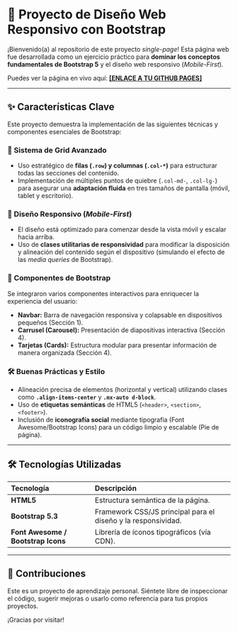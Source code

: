 # 🚀 Proyecto de Diseño Web Responsivo con Bootstrap

¡Bienvenido(a) al repositorio de este proyecto *single-page*! 
Esta página web fue desarrollada como un ejercicio práctico para **dominar los conceptos fundamentales de Bootstrap 5** y el diseño web responsivo (*Mobile-First*).

Puedes ver la página en vivo aquí: **[\[ENLACE A TU GITHUB PAGES\]](https://dmontero94.github.io/proyecto-bootstrap-responsivo/)** 

---

## ✨ Características Clave

Este proyecto demuestra la implementación de las siguientes técnicas y componentes esenciales de Bootstrap:

### 📐 Sistema de Grid Avanzado
* Uso estratégico de **filas (`.row`) y columnas (`.col-*`)** para estructurar todas las secciones del contenido.
* Implementación de múltiples puntos de quiebre (`.col-md-`, `.col-lg-`) para asegurar una **adaptación fluida** en tres tamaños de pantalla (móvil, tablet y escritorio).

### 📱 Diseño Responsivo (*Mobile-First*)
* El diseño está optimizado para comenzar desde la vista móvil y escalar hacia arriba.
* Uso de **clases utilitarias de responsividad** para modificar la disposición y alineación del contenido según el dispositivo (simulando el efecto de las *media queries* de Bootstrap).

### 🧩 Componentes de Bootstrap
Se integraron varios componentes interactivos para enriquecer la experiencia del usuario:
* **Navbar:** Barra de navegación responsiva y colapsable en dispositivos pequeños (Sección 1).
* **Carrusel (Carousel):** Presentación de diapositivas interactiva (Sección 4).
* **Tarjetas (Cards):** Estructura modular para presentar información de manera organizada (Sección 4).

### 🛠️ Buenas Prácticas y Estilo
* Alineación precisa de elementos (horizontal y vertical) utilizando clases como **`.align-items-center`** y **`.mx-auto d-block`**.
* Uso de **etiquetas semánticas** de HTML5 (`<header>`, `<section>`, `<footer>`).
* Inclusión de **iconografía social** mediante tipografía (Font Awesome/Bootstrap Icons) para un código limpio y escalable (Pie de página).

---

## 🛠️ Tecnologías Utilizadas

| Tecnología | Descripción |
| :--- | :--- |
| **HTML5** | Estructura semántica de la página. |
| **Bootstrap 5.3** | Framework CSS/JS principal para el diseño y la responsividad. |
| **Font Awesome / Bootstrap Icons** | Librería de íconos tipográficos (vía CDN). |

---

## 🤝 Contribuciones

Este es un proyecto de aprendizaje personal. Siéntete libre de inspeccionar el código, sugerir mejoras o usarlo como referencia para tus propios proyectos.

¡Gracias por visitar!